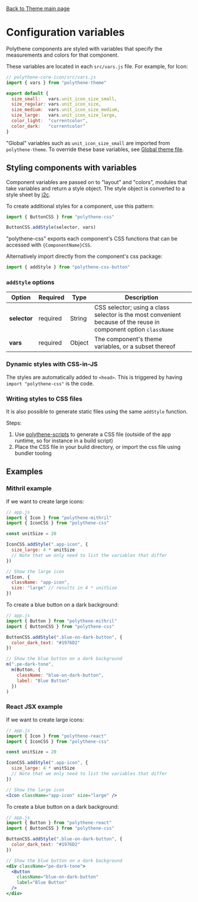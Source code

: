 [Back to Theme main page](../theming.md)

# Configuration variables

Polythene components are styled with variables that specify the measurements and colors for that component.

These variables are located in each `src/vars.js` file. For example, for Icon:

~~~javascript
// polythene-core-icon/src/vars.js
import { vars } from "polythene-theme"

export default {
  size_small:   vars.unit_icon_size_small,
  size_regular: vars.unit_icon_size,
  size_medium:  vars.unit_icon_size_medium,
  size_large:   vars.unit_icon_size_large,
  color_light:  "currentcolor",
  color_dark:   "currentcolor"
}
~~~

"Global" variables such as `unit_icon_size_small` are imported from `polythene-theme`. To override these base variables, see [Global theme file](global-theme-file.md).


## Styling components with variables 

Component variables are passed on to "layout" and "colors", modules that take variables and return a style object. The style object is converted to a style sheet by [j2c](http://j2c.py.gy).

To create additional styles for a component, use this pattern:

~~~javascript
import { ButtonCSS } from "polythene-css"

ButtonCSS.addStyle(selector, vars)
~~~

"polythene-css" exports each component's CSS functions that can be accessed with `{ComponentName}CSS`.

Alternatively import directly from the component's css package:

~~~javascript
import { addStyle } from "polythene-css-button"
~~~

### `addStyle` options

| **Option**   | **Required** | **Type** | **Description** |
| ------------ | ------------ | -------- | --------------- |
| **selector** | required     | String   | CSS selector; using a class selector is the most convenient because of the reuse in component option `className` |
| **vars**     | required     | Object   | The component's theme variables, or a subset thereof |


### Dynamic styles with CSS-in-JS 

The styles are automatically added to `<head>`. This is triggered by having `import "polythene-css"` is the code.


### Writing styles to CSS files

It is also possible to generate static files using the same `addStyle` function.

Steps: 

1. Use [polythene-scripts](../packages/polythene-scripts.md) to generate a CSS file (outside of the app runtime, so for instance in a build script)
1. Place the CSS file in your build directory, or import the css file using bundler tooling


## Examples

### Mithril example

If we want to create large icons:

~~~javascript
// app.js
import { Icon } from "polythene-mithril"
import { IconCSS } from "polythene-css"

const unitSize = 20

IconCSS.addStyle(".app-icon", {
  size_large: 4 * unitSize
  // Note that we only need to list the variables that differ
})

// Show the large icon
m(Icon, {
  className: "app-icon",
  size: "large" // results in 4 * unitSize
})
~~~

To create a blue button on a dark background:

~~~javascript
// app.js
import { Button } from "polythene-mithril"
import { ButtonCSS } from "polythene-css"

ButtonCSS.addStyle(".blue-on-dark-button", {
  color_dark_text: "#1976D2"
})

// Show the blue button on a dark background
m(".pe-dark-tone", 
  m(Button, {
    className: "blue-on-dark-button",
    label: "Blue Button"
  })
)
~~~

### React JSX example

If we want to create large icons:

~~~jsx
// app.js
import { Icon } from "polythene-react"
import { IconCSS } from "polythene-css"

const unitSize = 20

IconCSS.addStyle(".app-icon", {
  size_large: 4 * unitSize
  // Note that we only need to list the variables that differ
})

// Show the large icon
<Icon className="app-icon" size="large" />
~~~

To create a blue button on a dark background:

~~~jsx
// app.js
import { Button } from "polythene-react"
import { ButtonCSS } from "polythene-css"

ButtonCSS.addStyle(".blue-on-dark-button", {
  color_dark_text: "#1976D2"
})

// Show the blue button on a dark background
<div className="pe-dark-tone">
  <Button
    className="blue-on-dark-button"
    label="Blue Button"
  />
</div>
~~~
